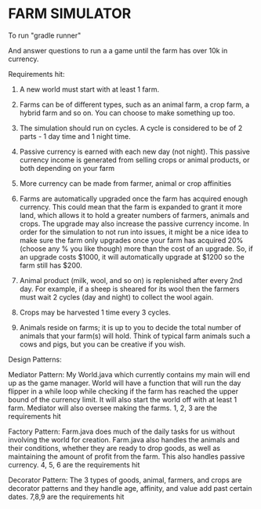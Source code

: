 # FARM SIMULATOR

To run "gradle runner"

And answer questions to run a a game until the farm has over 10k in currency.

Requirements hit: 

1.	A new world must start with at least 1 farm.

2.	Farms can be of different types, such as an animal farm, a crop farm, a hybrid farm and so on. You can choose to make something up too.

3.	The simulation should run on cycles. A cycle is considered to be of 2 parts - 1 day time and 1 night time.

4.	Passive currency is earned with each new day (not night). This passive currency income is generated from selling crops or animal products, or both depending on your farm

5.	More currency can be made from farmer, animal or crop affinities

6.	Farms are automatically upgraded once the farm has acquired enough currency. This could mean that the farm is expanded to grant it more land, which allows it to hold a greater numbers of farmers, animals and crops. The upgrade may also increase the passive currency income. In order for the simulation to not run into issues, it might be a nice idea to make sure the farm only upgrades once your farm has acquired 20% (choose any % you like though) more than the cost of an upgrade. So, if an upgrade costs $1000, it will automatically upgrade at $1200 so the farm still has $200.

7.	Animal product (milk, wool, and so on) is replenished after every 2nd day. For example, if a sheep is sheared for its wool then the farmers must wait 2 cycles (day and night) to collect the wool again.

8.	Crops may be harvested 1 time every 3 cycles.

9.	Animals reside on farms; it is up to you to decide the total number of animals that your farm(s) will hold. Think of typical farm animals such a cows and pigs, but you can be creative if you wish.

Design Patterns: 

Mediator Pattern: My World.java which currently contains my main will end up as the game manager. World will have a function that will run the day flipper in a while loop while checking if the farm has reached the upper bound of the currency limit. It will also start the world off with at least 1 farm. Mediator will also oversee making the farms. 1, 2, 3 are the requirements hit

Factory Pattern: Farm.java does much of the daily tasks for us without involving the world for creation. Farm.java also handles the animals and their conditions, whether they are ready to drop goods, as well as maintaining the amount of profit from the farm. This also handles passive currency. 4, 5, 6 are the requirements hit

Decorator Pattern: The 3 types of goods, animal, farmers, and crops are decorator patterns and they handle age, affinity, and value add past certain dates. 7,8,9 are the requirements hit
